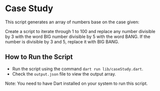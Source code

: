 # Case Study

This script generates an array of numbers base on the case given:

Create a script to iterate through 1 to 100 and replace any number divisible by 3 with the word
BIG number divisible by 5 with the word BANG. If the number is divisible by 3 and 5, replace it
with BIG BANG.

## How to Run the Script

- Run the script using the command `dart run lib/caseStudy.dart`.
- Check the `output.json` file to view the output array.

Note: You need to have Dart installed on your system to run this script.

